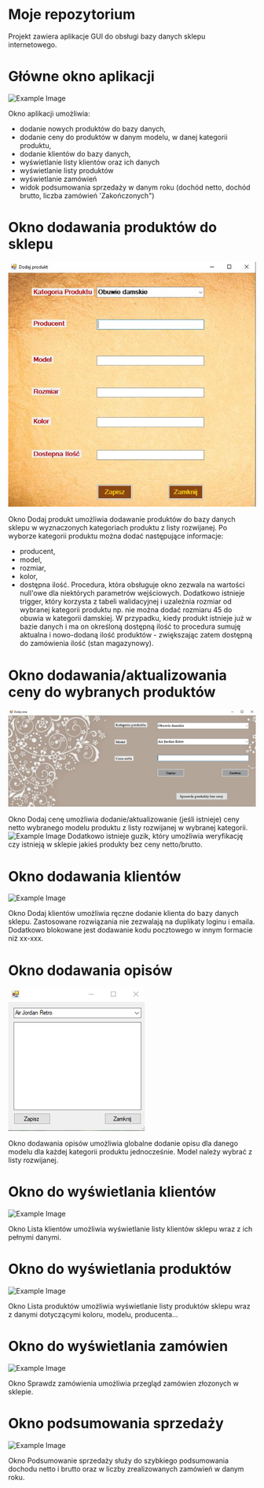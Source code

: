 # Moje repozytorium
Projekt zawiera aplikacje GUI do obsługi bazy danych sklepu internetowego.

# Główne okno aplikacji
![Example Image](ZdjęciaAplikacji/aplikacjascreen2.JPG)

Okno aplikacji umożliwia:
- dodanie nowych produktów do bazy danych,
- dodanie ceny do produktów w danym modelu, w danej kategorii produktu,
- dodanie klientów do bazy danych,
- wyświetlanie listy klientów oraz ich danych
- wyświetlanie listy produktów
- wyświetlanie zamówień
- widok podsumowania sprzedaży w danym roku (dochód netto, dochód brutto, liczba zamówień 'Zakończonych")

# Okno dodawania produktów do sklepu
![Example Image](ZdjęciaAplikacji/oknododajprodukty.JPG)

Okno Dodaj produkt umożliwia dodawanie produktów do bazy danych sklepu w wyznaczonych kategoriach produktu z listy rozwijanej. 
Po wyborze kategorii produktu można dodać następujące informacje:
- producent,
- model,
- rozmiar,
- kolor,
- dostępna ilość.
Procedura, która obsługuje okno zezwala na wartości null'owe dla niektórych parametrów wejściowych. Dodatkowo istnieje trigger, który korzysta z tabeli walidacyjnej i uzależnia rozmiar od wybranej kategorii produktu
np. nie można dodać rozmiaru 45 do obuwia w kategorii damskiej.
W przypadku, kiedy produkt istnieje już w bazie danych i ma on określoną dostępną ilość to procedura sumuję aktualna i nowo-dodaną ilość produktów - zwiększając zatem dostępną do zamówienia ilość (stan magazynowy).

# Okno dodawania/aktualizowania ceny do wybranych produktów
![Example Image](ZdjęciaAplikacji/noweoknocena.JPG)

Okno Dodaj cenę umożliwia dodanie/aktualizowanie (jeśli istnieje) ceny netto wybranego modelu produktu z listy rozwijanej w wybranej kategorii.
![Example Image](ZdjęciaAplikacji/noweoknocena2.JPG)
Dodatkowo istnieje guzik, który umożliwia weryfikację czy istnieją w sklepie jakieś produkty bez ceny netto/brutto.

# Okno dodawania klientów
![Example Image](ZdjęciaAplikacji/oknododajklientow.JPG)

Okno Dodaj klientów umożliwia ręczne dodanie klienta do bazy danych sklepu. 
Zastosowane rozwiązania nie zezwalają na duplikaty loginu i emaila. Dodatkowo blokowane jest dodawanie kodu pocztowego w innym formacie niż xx-xxx.

# Okno dodawania opisów
![Example Image](ZdjęciaAplikacji/oknododajopis.jpg)

Okno dodawania opisów umożliwia globalne dodanie opisu dla danego modelu dla każdej kategorii produktu jednocześnie. Model należy wybrać z listy rozwijanej.

# Okno do wyświetlania klientów
![Example Image](ZdjęciaAplikacji/oknolistaklientow.JPG)

Okno Lista klientów umożliwia wyświetlanie listy klientów sklepu wraz z ich pełnymi danymi.

# Okno do wyświetlania produktów
![Example Image](ZdjęciaAplikacji/oknolistaproduktow.JPG)

Okno Lista produktów umożliwia wyświetlanie listy produktów sklepu wraz z danymi dotyczącymi koloru, modelu, producenta...

# Okno do wyświetlania zamówien
![Example Image](ZdjęciaAplikacji/oknolistazamowien.JPG)

Okno Sprawdz zamówienia umożliwia przegląd zamówien złozonych w sklepie.

# Okno podsumowania sprzedaży
![Example Image](ZdjęciaAplikacji/podsumowaniesprzedazy.JPG)

Okno Podsumowanie sprzedaży służy do szybkiego podsumowania dochodu netto i brutto oraz w liczby zrealizowanych zamówień w danym roku.
